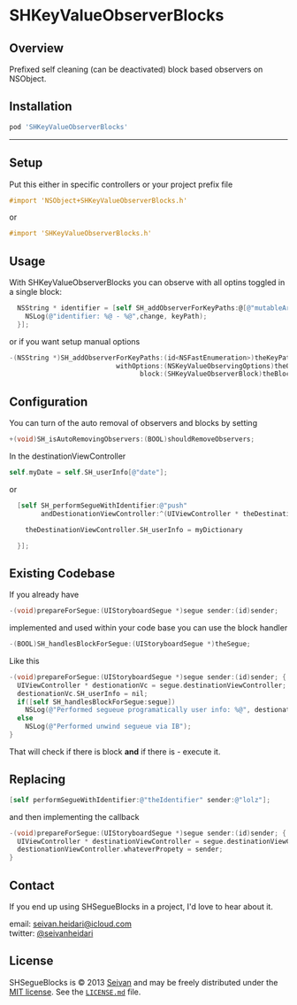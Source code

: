 SHKeyValueObserverBlocks
==========

Overview
--------

Prefixed self cleaning (can be deactivated) block based observers on NSObject. 



Installation
------------

```ruby
pod 'SHKeyValueObserverBlocks'
```

***

Setup
-----

Put this either in specific controllers or your project prefix file

```objective-c
#import 'NSObject+SHKeyValueObserverBlocks.h'
```
or
```objective-c
#import 'SHKeyValueObserverBlocks.h'
```

Usage
-----

With SHKeyValueObserverBlocks you can observe with all optins toggled in a single block:

```objective-c
  NSString * identifier = [self SH_addObserverForKeyPaths:@[@"mutableArray",@"mutableSet"] block:^(id weakSelf, NSString *keyPath, NSDictionary *change) {
    NSLog(@"identifier: %@ - %@",change, keyPath);
  }];


``` 

or if you want setup manual options

```objective-c
-(NSString *)SH_addObserverForKeyPaths:(id<NSFastEnumeration>)theKeyPaths
                           withOptions:(NSKeyValueObservingOptions)theOptions
                                 block:(SHKeyValueObserverBlock)theBlock;

```


Configuration
------ 

You can turn of the auto removal of observers and blocks by setting

```objective-c
+(void)SH_isAutoRemovingObservers:(BOOL)shouldRemoveObservers;

```

In the destinationViewController

```objective-c
self.myDate = self.SH_userInfo[@"date"];
```

or

```objective-c
  [self SH_performSegueWithIdentifier:@"push" 
        andDestionationViewController:^(UIViewController * theDestinationViewController) {

    theDestinationViewController.SH_userInfo = myDictionary

  }];

``` 

Existing Codebase 
-----------------

If you already have  

```objective-c
-(void)prepareForSegue:(UIStoryboardSegue *)segue sender:(id)sender;
``` 

implemented and used within your code base you can use the block handler

```objective-c
-(BOOL)SH_handlesBlockForSegue:(UIStoryboardSegue *)theSegue;
```

Like this 

```objective-c
-(void)prepareForSegue:(UIStoryboardSegue *)segue sender:(id)sender; {
  UIViewController * destionationVc = segue.destinationViewController;
  destionationVc.SH_userInfo = nil;
  if([self SH_handlesBlockForSegue:segue])
    NSLog(@"Performed segueue programatically user info: %@", destionationVc.SH_userInfo);
  else
    NSLog(@"Performed unwind segueue via IB");
}

```
That will check if there is block **and** if there is - execute it. 

Replacing
---------

```objective-c
[self performSegueWithIdentifier:@"theIdentifier" sender:@"lolz"];
```

and then implementing the callback

```objective-c
-(void)prepareForSegue:(UIStoryboardSegue *)segue sender:(id)sender; {
  UIViewController * destinationViewController = segue.destinationViewController;
  destionationViewController.whateverPropety = sender;
}
```


Contact
-------

If you end up using SHSegueBlocks in a project, I'd love to hear about it.

email: [seivan.heidari@icloud.com](mailto:seivan.heidari@icloud.com)  
twitter: [@seivanheidari](https://twitter.com/seivanheidari)

## License

SHSegueBlocks is © 2013 [Seivan](http://www.github.com/seivan) and may be freely
distributed under the [MIT license](http://opensource.org/licenses/MIT).
See the [`LICENSE.md`](https://github.com/seivan/SHSegueBlocks/blob/master/LICENSE.md) file.